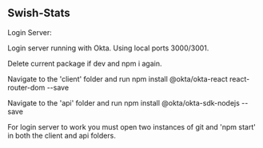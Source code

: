## Swish-Stats


Login Server:

Login server running with Okta. Using local ports 3000/3001.

Delete current package if dev and npm i again. 

Navigate to the 'client' folder and run npm install @okta/okta-react react-router-dom --save

Navigate to the 'api' folder and run npm install @okta/okta-sdk-nodejs --save

For login server to work you must open two instances of git and 'npm start' in both the client and api folders.